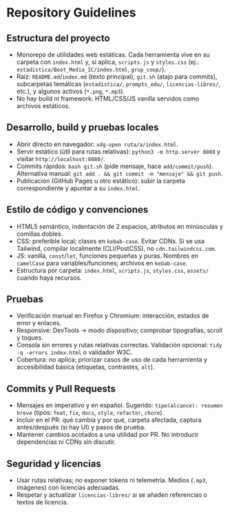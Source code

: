 # Repository Guidelines

## Estructura del proyecto
- Monorepo de utilidades web estáticas. Cada herramienta vive en su carpeta con `index.html` y, si aplica, `scripts.js` y `styles.css` (ej.: `estadistica/Boot_Media_IC/index.html`, `grup_coop/`).
- Raíz: `README.md`/`index.md` (texto principal), `git.sh` (atajo para commits), subcarpetas temáticas (`estadistica/`, `prompts_edu/`, `licencias-libres/`, etc.), y algunos activos (`*.png`, `*.mp3`).
- No hay build ni framework: HTML/CSS/JS vanilla servidos como archivos estáticos.

## Desarrollo, build y pruebas locales
- Abrir directo en navegador: `xdg-open ruta/a/index.html`.
- Servir estático (útil para rutas relativas): `python3 -m http.server 8080` y visitar `http://localhost:8080/`.
- Commits rápidos: `bash git.sh` (pide mensaje, hace `add/commit/push`). Alternativa manual: `git add . && git commit -m "mensaje" && git push`.
- Publicación (GitHub Pages u otro estático): subir la carpeta correspondiente y apuntar a su `index.html`.

## Estilo de código y convenciones
- HTML5 semántico, indentación de 2 espacios, atributos en minúsculas y comillas dobles.
- CSS: preferible local; clases en `kebab-case`. Evitar CDNs. Si se usa Tailwind, compilar localmente (CLI/PostCSS), no `cdn.tailwindcss.com`.
- JS: vanilla, `const`/`let`, funciones pequeñas y puras. Nombres en `camelCase` para variables/funciones; archivos en `kebab-case`.
- Estructura por carpeta: `index.html`, `scripts.js`, `styles.css`, `assets/` cuando haya recursos.

## Pruebas
- Verificación manual en Firefox y Chromium: interacción, estados de error y enlaces.
- Responsive: DevTools → modo dispositivo; comprobar tipografías, scroll y toques.
- Consola sin errores y rutas relativas correctas. Validación opcional: `tidy -q -errors index.html` o validador W3C.
- Cobertura: no aplica; priorizar casos de uso de cada herramienta y accesibilidad básica (etiquetas, contrastes, `alt`).

## Commits y Pull Requests
- Mensajes en imperativo y en español. Sugerido: `tipo(alcance): resumen breve` (tipos: `feat`, `fix`, `docs`, `style`, `refactor`, `chore`).
- Incluir en el PR: qué cambia y por qué, carpeta afectada, captura antes/después (si hay UI) y pasos de prueba.
- Mantener cambios acotados a una utilidad por PR. No introducir dependencias ni CDNs sin discutir.

## Seguridad y licencias
- Usar rutas relativas; no exponer tokens ni telemetría. Medios (`.mp3`, imágenes) con licencias adecuadas.
- Respetar y actualizar `licencias-libres/` si se añaden referencias o textos de licencia.
